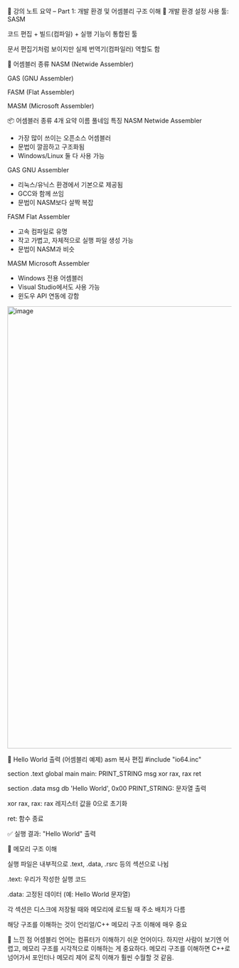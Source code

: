 📌 강의 노트 요약 – Part 1: 개발 환경 및 어셈블리 구조 이해
🔧 개발 환경 설정
사용 툴: SASM

코드 편집 + 빌드(컴파일) + 실행 기능이 통합된 툴

문서 편집기처럼 보이지만 실제 번역기(컴파일러) 역할도 함

🧩 어셈블러 종류
NASM (Netwide Assembler)

GAS (GNU Assembler)

FASM (Flat Assembler)

MASM (Microsoft Assembler)

📦 어셈블러 종류 4개 요약
이름	풀네임	특징
NASM	Netwide Assembler	<ul><li>가장 많이 쓰이는 오픈소스 어셈블러</li><li>문법이 깔끔하고 구조화됨</li><li>Windows/Linux 둘 다 사용 가능</li></ul>
GAS	GNU Assembler	<ul><li>리눅스/유닉스 환경에서 기본으로 제공됨</li><li>GCC와 함께 쓰임</li><li>문법이 NASM보다 살짝 복잡</li></ul>
FASM	Flat Assembler	<ul><li>고속 컴파일로 유명</li><li>작고 가볍고, 자체적으로 실행 파일 생성 가능</li><li>문법이 NASM과 비슷</li></ul>
MASM	Microsoft Assembler	<ul><li>Windows 전용 어셈블러</li><li>Visual Studio에서도 사용 가능</li><li>윈도우 API 연동에 강함</li></ul>


<img width="1532" height="994" alt="image" src="https://github.com/user-attachments/assets/8b3fa71f-3f80-4fd0-a5b9-a72ba970181b" />


🧪 Hello World 출력 (어셈블리 예제)
asm
복사
편집
#include "io64.inc"

section .text
global main
main:
    PRINT_STRING msg
    xor rax, rax
    ret

section .data
    msg db 'Hello World', 0x00
PRINT_STRING: 문자열 출력

xor rax, rax: rax 레지스터 값을 0으로 초기화

ret: 함수 종료

✅ 실행 결과: "Hello World" 출력

🧠 메모리 구조 이해

실행 파일은 내부적으로 .text, .data, .rsrc 등의 섹션으로 나뉨

.text: 우리가 작성한 실행 코드

.data: 고정된 데이터 (예: Hello World 문자열)

각 섹션은 디스크에 저장될 때와 메모리에 로드될 때 주소 배치가 다름

해당 구조를 이해하는 것이 언리얼/C++ 메모리 구조 이해에 매우 중요

💬 느낀 점
어셈블리 언어는 컴퓨터가 이해하기 쉬운 언어이다.
하지만 사람이 보기엔 어렵고, 메모리 구조를 시각적으로 이해하는 게 중요하다.
메모리 구조를 이해하면 C++로 넘어가서 포인터나 메모리 제어 로직 이해가 훨씬 수월할 것 같음.
